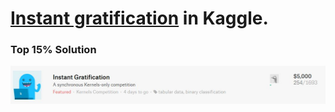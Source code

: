 # [Instant gratification](https://www.kaggle.com/c/instant-gratification) in Kaggle.
### Top 15% Solution
![](https://github.com/LinkedGithub/Kaggle/blob/master/Instant%20gratification/image.JPG)
